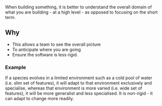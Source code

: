 When building something, it is better to understand the overall domain of what you are building - at a high level - as opposed to focusing on the short term.

## Why

* This allows a team to see the overall picture
* To anticipate where you are going
* Ensure the software is less rigid.

### Example

If a species evolves in a limited environment such as a cold pool of water (i.e. slim set of features), it will adapt to that environment exclusively and specialise, whereas that environment is more varied (i.e. wide set of features), it will be more generalist and less specialised. It is non-rigid - it can adapt to change more readily.

